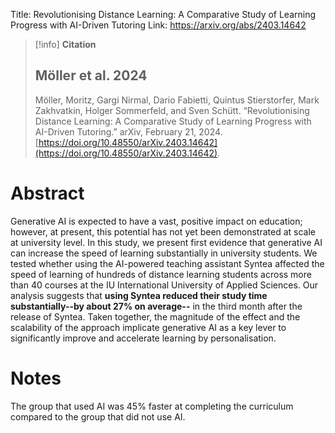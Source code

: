 Title: Revolutionising Distance Learning: A Comparative Study of Learning Progress with AI-Driven Tutoring
Link: https://arxiv.org/abs/2403.14642

> [!info] **Citation**
> ## Möller et al. 2024
>
> Möller, Moritz, Gargi Nirmal, Dario Fabietti, Quintus Stierstorfer, Mark Zakhvatkin, Holger Sommerfeld, and Sven Schütt. “Revolutionising Distance Learning: A Comparative Study of Learning Progress with AI-Driven Tutoring.” arXiv, February 21, 2024. [https://doi.org/10.48550/arXiv.2403.14642](https://doi.org/10.48550/arXiv.2403.14642).

# Abstract
 Generative AI is expected to have a vast, positive impact on education; however, at present, this potential has not yet been demonstrated at scale at university level. In this study, we present first evidence that generative AI can increase the speed of learning substantially in university students. We tested whether using the AI-powered teaching assistant Syntea affected the speed of learning of hundreds of distance learning students across more than 40 courses at the IU International University of Applied Sciences. Our analysis suggests that **using Syntea reduced their study time substantially--by about 27% on average--** in the third month after the release of Syntea. Taken together, the magnitude of the effect and the scalability of the approach implicate generative AI as a key lever to significantly improve and accelerate learning by personalisation.

# Notes

The group that used AI was 45% faster at completing the curriculum compared to the group that did not use AI. 